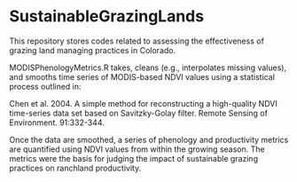 # SustainableGrazingLands

This repository stores codes related to assessing the effectiveness of grazing land managing practices in Colorado.  

MODISPhenologyMetrics.R takes, cleans (e.g., interpolates missing values), and smooths time series of MODIS-based NDVI values using a statistical process outlined in: 

Chen et al. 2004. A simple method for reconstructing a high-quality NDVI time-series data set based on Savitzky-Golay
filter. Remote Sensing of Environment. 91:332-344.

Once the data are smoothed, a series of phenology and productivity metrics are quantified using NDVI values from within the growing season. The metrics were the basis for judging the impact of sustainable grazing practices on ranchland productivity.
